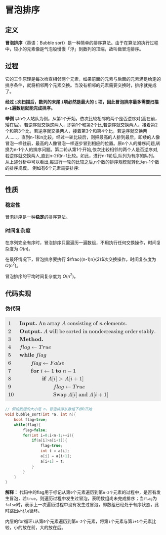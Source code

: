 # 冒泡排序
## 定义
**冒泡排序**（英语：Bubble sort）是一种简单的排序算法。由于在算法的执行过程中，较小的元素像是气泡般慢慢「浮」到数列的顶端，故叫做冒泡排序。

## 过程
它的工作原理是每次检查相邻两个元素，如果前面的元素与后面的元素满足给定的排序条件，就将相邻两个元素交换。当没有相邻的元素需要交换时，排序就完成了。

**经过 ```i```次扫描后，数列的末尾  ```i```项必然是最大的 ```i``` 项，因此冒泡排序最多需要扫描  ```n-1```遍数组就能完成排序。**

**举例** 
以n个人站队为例，从第1个开始，依次比较相邻的两个是否逆序对(高在前，矮在后)，若逆序就交换这两人，即第1个和第2个比,若逆序就交换两人，接着第2个和第3个比，若逆序就交换两人，接着第3个和第4个比，若逆序就交换两人……，直到n-1和n比较，经过一轮比较后，则把最高的人排到最后，即矮的人像冒泡一样往前，最高的人像冒泡一样逐步冒到相应的位置。原n个人的排序问题,转换为n-1个人的排序问题。第二轮从第1个开始,依次比较相邻的两个人是否逆序对,若逆序就交换两人,直到n-2和n-1比较。如此，进行n-1轮后,队列为有序的队列。
从上述分析中可以看出,每进行一轮的比较之后,n个数的排序规模就转化为n-1个数的排序规模。
例如有6个元素需要排序:

---

## 性质

### 稳定性

冒泡排序是一种**稳定**的排序算法。

### 时间复杂度

在序列完全有序时，冒泡排序只需遍历一遍数组，不用执行任何交换操作，时间复杂度为 $O(n)$。

在最坏情况下，冒泡排序要执行 $\frac{(n-1)n}{2}$次交换操作，时间复杂度为 $O(n^2)$。

冒泡排序的平均时间复杂度为 $O(n^2)$。

## 代码实现

### 伪代码
![输入图片说明](/imgs/2025-04-01/8V8JscBscUYabL5m.png)
```cpp
// 假设数组的大小是 n，冒泡排序从数组下标0开始
void bubble_sort(int *a, int n){
	bool flag=true;
	while(flag){
		flag=false;
		for(int i=0;i<n-1;++i){
			if(a[i]>a[i+1]){
				flag=true;
				int t = a[i];
				a[i] = a[i+1];
				a[i+1] = t;
			}
		}
	}
}
```
**解释：**
代码中的flag用于标记从第```0```个元素遍历到第```n-2个```元素的过程中，是否有发生冒泡，若```true```，则遍历过程中发生过冒泡，表明数组尚未完成排序；当```flag```为```false```时，表示上一次遍历过程中没有发生过冒泡，即数组已经处于有序状态，此时跳出```while```循环。

内层的for循环```i```从第```0```个元素遍历到第```n-2```个元素，将第```i```个元素与第```i+1```个元素比较，小的放在前，大的放在后。
<!--stackedit_data:
eyJoaXN0b3J5IjpbNDUzMjQyNTc0LDQxMTUxNDI0LC0yMTA3Mj
E4MzkyLDQ0MDkwNTYxOV19
-->